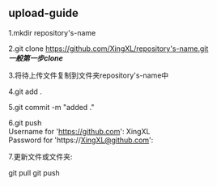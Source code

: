 upload-guide
---------------------------  
  1.mkdir repository's-name
  
  2.git clone https://github.com/XingXL/repository's-name.git  
  ***一般第一步clone***
    
  3.将待上传文件复制到文件夹repository's-name中
    
  4.git add .
  
  5.git commit -m "added ."
  
  6.git push  
  Username for 'https://github.com': XingXL  
  Password for 'https://XingXL@github.com':
    
  7.更新文件或文件夹:
  
  git pull
  git push
